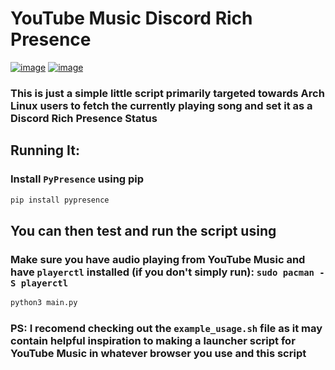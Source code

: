 # YouTube Music Discord Rich Presence

<a href="https://imgbb.com/"><img src="https://i.ibb.co/CWX50jh/image.png" alt="image" border="0"></a>
<a href="https://ibb.co/Vm2FZY6"><img src="https://i.ibb.co/cLDWHhq/image.png" alt="image" border="0"></a>
### This is just a simple little script primarily targeted towards Arch Linux users to fetch the currently playing song and set it as a Discord Rich Presence Status

## Running It:
### Install `PyPresence` using pip
```bash
pip install pypresence
```

## You can then test and run the script using
### Make sure you have audio playing from YouTube Music and have `playerctl` installed (if you don't simply run): ``sudo pacman -S playerctl``
```bash
python3 main.py
```

### PS: I recomend checking out the ``example_usage.sh`` file as it may contain helpful inspiration to making a launcher script for YouTube Music in whatever browser you use and this script



